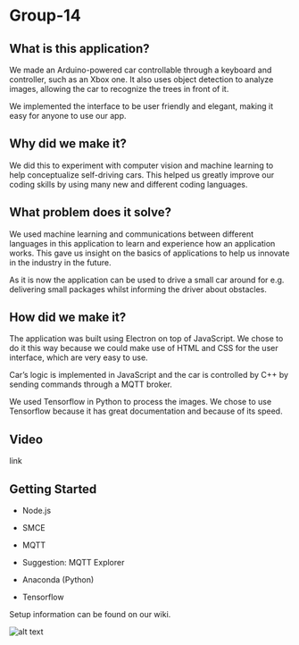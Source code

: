 # Group-14 

## What is this application? ##

We made an Arduino-powered car controllable through a keyboard and controller, such as an Xbox one. It also uses object detection to analyze images, allowing the car to recognize the trees in front of it. 

We implemented the interface to be user friendly and elegant, making it easy for anyone to use our app. 

## Why did we make it? ##

We did this to experiment with computer vision and machine learning to help conceptualize self-driving cars. This helped us greatly improve our coding skills by using many new and different coding languages. 

## What problem does it solve? ##

We used machine learning and communications between different languages in this application to learn and experience how an application works. This gave us insight on the basics of applications to help us innovate in the industry in the future.

As it is now the application can be used to drive a small car around for e.g. delivering small packages whilst informing the driver about obstacles. 

## How did we make it? ##

The application was built using Electron on top of JavaScript. We chose to do it this way because we could make use of HTML and CSS for the user interface, which are very easy to use. 

Car’s logic is implemented in JavaScript and the car is controlled by C++ by sending commands through a MQTT broker.

We used Tensorflow in Python to process the images. We chose to use Tensorflow because it has great documentation and because of its speed.

## Video ##

link

## Getting Started ##

* Node.js

* SMCE

* MQTT

* Suggestion: MQTT Explorer

* Anaconda (Python)

* Tensorflow

Setup information can be found on our wiki.

![alt text]( https://github.com/DIT112-V21/group-14/blob/master/front_end/img/group-photo.png )
